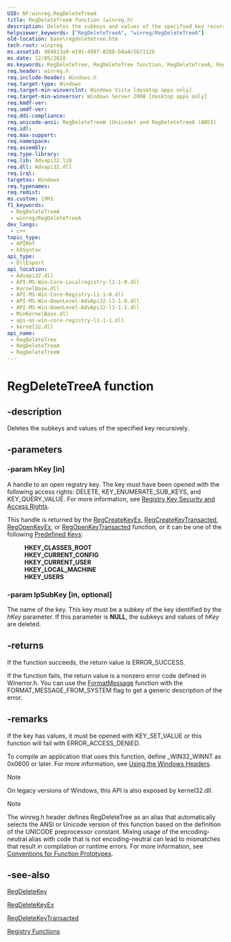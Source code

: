 ```yaml
---
UID: NF:winreg.RegDeleteTreeA
title: RegDeleteTreeA function (winreg.h)
description: Deletes the subkeys and values of the specified key recursively. (ANSI)
helpviewer_keywords: ["RegDeleteTreeA", "winreg/RegDeleteTreeA"]
old-location: base\regdeletetree.htm
tech.root: winprog
ms.assetid: 984813a9-e191-498f-8288-b8a4c567112b
ms.date: 12/05/2018
ms.keywords: RegDeleteTree, RegDeleteTree function, RegDeleteTreeA, RegDeleteTreeW, base.regdeletetree, winreg/RegDeleteTree, winreg/RegDeleteTreeA, winreg/RegDeleteTreeW
req.header: winreg.h
req.include-header: Windows.h
req.target-type: Windows
req.target-min-winverclnt: Windows Vista [desktop apps only]
req.target-min-winversvr: Windows Server 2008 [desktop apps only]
req.kmdf-ver: 
req.umdf-ver: 
req.ddi-compliance: 
req.unicode-ansi: RegDeleteTreeW (Unicode) and RegDeleteTreeA (ANSI)
req.idl: 
req.max-support: 
req.namespace: 
req.assembly: 
req.type-library: 
req.lib: Advapi32.lib
req.dll: Advapi32.dll
req.irql: 
targetos: Windows
req.typenames: 
req.redist: 
ms.custom: 19H1
f1_keywords:
 - RegDeleteTreeA
 - winreg/RegDeleteTreeA
dev_langs:
 - c++
topic_type:
 - APIRef
 - kbSyntax
api_type:
 - DllExport
api_location:
 - Advapi32.dll
 - API-MS-Win-Core-Localregistry-l1-1-0.dll
 - KernelBase.dll
 - API-MS-Win-Core-Registry-l1-1-0.dll
 - API-MS-Win-DownLevel-AdvApi32-l1-1-0.dll
 - API-MS-Win-DownLevel-AdvApi32-l1-1-1.dll
 - MinKernelBase.dll
 - api-ms-win-core-registry-l1-1-1.dll
 - kernel32.dll
api_name:
 - RegDeleteTree
 - RegDeleteTreeA
 - RegDeleteTreeW
---
```


# RegDeleteTreeA function


## -description

Deletes the subkeys and values of the specified key recursively.

## -parameters

### -param hKey [in]

A handle to an open registry key. The key must have been opened with the following access rights: DELETE, KEY_ENUMERATE_SUB_KEYS, and KEY_QUERY_VALUE. For more information, see 
<a href="/windows/desktop/SysInfo/registry-key-security-and-access-rights">Registry Key Security and Access Rights</a>.

This handle is returned by the
<a href="/windows/desktop/api/winreg/nf-winreg-regcreatekeyexa">RegCreateKeyEx</a>,
<a href="/windows/desktop/api/winreg/nf-winreg-regcreatekeytransacteda">RegCreateKeyTransacted</a>,
<a href="/windows/desktop/api/winreg/nf-winreg-regopenkeyexa">RegOpenKeyEx</a>, or
<a href="/windows/desktop/api/winreg/nf-winreg-regopenkeytransacteda">RegOpenKeyTransacted</a> function,
or it can be one of the following 
<a href="/windows/desktop/SysInfo/predefined-keys">Predefined Keys</a>:<dl>
<dd><b>HKEY_CLASSES_ROOT</b></dd>
<dd><b>HKEY_CURRENT_CONFIG</b></dd>
<dd><b>HKEY_CURRENT_USER</b></dd>
<dd><b>HKEY_LOCAL_MACHINE</b></dd>
<dd><b>HKEY_USERS</b></dd>
</dl>

### -param lpSubKey [in, optional]

The name of the key. This key must be a subkey of the key identified by the <i>hKey</i> parameter. If this parameter is <b>NULL</b>, the subkeys and values of <i>hKey</i> are deleted.

## -returns

If the function succeeds, the return value is ERROR_SUCCESS.

If the function fails, the return value is a nonzero error code defined in Winerror.h. You can use the 
<a href="/windows/desktop/api/winbase/nf-winbase-formatmessage">FormatMessage</a> function with the FORMAT_MESSAGE_FROM_SYSTEM flag to get a generic description of the error.

## -remarks

If the key has values, it must be opened with KEY_SET_VALUE or this function will fail with ERROR_ACCESS_DENIED.

To compile an application that uses this function, define _WIN32_WINNT as 0x0600 or later. For more information, see 
<a href="/windows/desktop/WinProg/using-the-windows-headers">Using the Windows Headers</a>.


> [!NOTE] 
> On legacy versions of Windows, this API is also exposed by kernel32.dll.


> [!NOTE]
> The winreg.h header defines RegDeleteTree as an alias that automatically selects the ANSI or Unicode version of this function based on the definition of the UNICODE preprocessor constant. Mixing usage of the encoding-neutral alias with code that is not encoding-neutral can lead to mismatches that result in compilation or runtime errors. For more information, see [Conventions for Function Prototypes](/windows/win32/intl/conventions-for-function-prototypes).

## -see-also

<a href="/windows/desktop/api/winreg/nf-winreg-regdeletekeya">RegDeleteKey</a>

<a href="/windows/desktop/api/winreg/nf-winreg-regdeletekeyexa">RegDeleteKeyEx</a>

<a href="/windows/desktop/api/winreg/nf-winreg-regdeletekeytransacteda">RegDeleteKeyTransacted</a>

<a href="/windows/desktop/SysInfo/registry-functions">Registry Functions</a>
